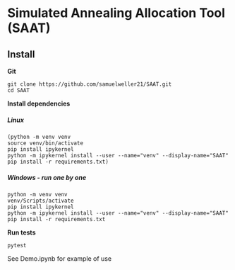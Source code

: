 # Simulated Annealing Allocation Tool (SAAT)

## Install

**Git**
```
git clone https://github.com/samuelweller21/SAAT.git
cd SAAT
```

**Install dependencies**

##### Linux
```
(python -m venv venv
source venv/bin/activate
pip install ipykernel
python -m ipykernel install --user --name="venv" --display-name="SAAT"
pip install -r requirements.txt)
```

##### Windows - run one by one
```
python -m venv venv
venv/Scripts/activate
pip install ipykernel
python -m ipykernel install --user --name="venv" --display-name="SAAT"
pip install -r requirements.txt
```

**Run tests**
```
pytest
```

See Demo.ipynb for example of use
